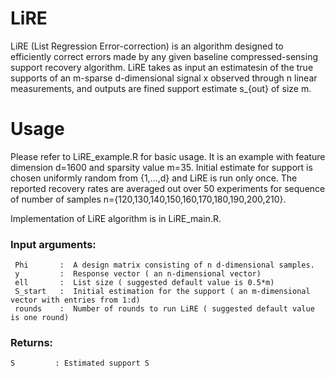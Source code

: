 # LiRE
LiRE (List Regression Error-correction) is an algorithm designed to efficiently correct errors made by any given baseline compressed-sensing support recovery algorithm.  LiRE  takes  as  input  an estimatesin of the true supports of an m-sparse d-dimensional signal x observed through n linear measurements, and outputs are fined support estimate s_{out} of size m.
# Usage
Please refer to LiRE_example.R for basic usage. It is an example with feature dimension d=1600 and sparsity value m=35. Initial estimate for support is chosen uniformly random from {1,...,d} and LiRE is run only once. The reported recovery rates are averaged out over 50 experiments for sequence of number of samples n={120,130,140,150,160,170,180,190,200,210}. 

Implementation of LiRE algorithm is in LiRE_main.R.
### Input arguments:
     Phi       :  A design matrix consisting of n d-dimensional samples.
     y         :  Response vector ( an n-dimensional vector)
     ell       :  List size ( suggested default value is 0.5*m)
     S_start   :  Initial estimation for the support ( an m-dimensional vector with entries from 1:d)
     rounds    :  Number of rounds to run LiRE ( suggested default value is one round)

  
 ### Returns:
    S         : Estimated support S
